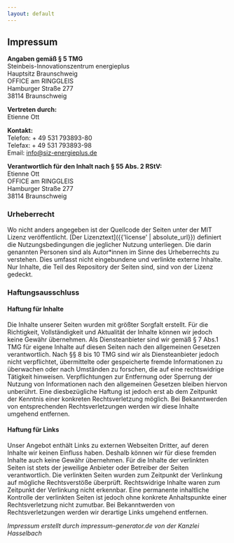 ```yaml
---
layout: default
---
```

## Impressum

**Angaben gemäß § 5 TMG**  
Steinbeis-Innovationszentrum energieplus  
Hauptsitz Braunschweig  
OFFICE am RINGGLEIS  
Hamburger Straße 277  
38114 Braunschweig  

**Vertreten durch:**  
Etienne Ott  

**Kontakt:**  
Telefon: + 49 531 793893-80  
Telefax: + 49 531 793893-98  
Email: info@siz-energieplus.de  

**Verantwortlich für den Inhalt nach § 55 Abs. 2 RStV:**  
Etienne Ott  
OFFICE am RINGGLEIS  
Hamburger Straße 277  
38114 Braunschweig  

### Urheberrecht
Wo nicht anders angegeben ist der Quellcode der Seiten unter der MIT Lizenz veröffentlicht.
[Der Lizenztext]({{'license' | absolute_url}}) definiert die Nutzungsbedingungen die jeglicher Nutzung unterliegen.
Die darin genannten Personen sind als Autor*innen im Sinne des Urheberrechts zu verstehen.
Dies umfasst nicht eingebundene und verlinkte externe Inhalte. Nur Inhalte, die Teil des Repository
der Seiten sind, sind von der Lizenz gedeckt.

### Haftungsausschluss

#### Haftung für Inhalte

Die Inhalte unserer Seiten wurden mit größter Sorgfalt erstellt. Für die Richtigkeit, Vollständigkeit und Aktualität der Inhalte können wir jedoch keine Gewähr übernehmen. Als Diensteanbieter sind wir gemäß § 7 Abs.1 TMG für eigene Inhalte auf diesen Seiten nach den allgemeinen Gesetzen verantwortlich. Nach §§ 8 bis 10 TMG sind wir als Diensteanbieter jedoch nicht verpflichtet, übermittelte oder gespeicherte fremde Informationen zu überwachen oder nach Umständen zu forschen, die auf eine rechtswidrige Tätigkeit hinweisen. Verpflichtungen zur Entfernung oder Sperrung der Nutzung von Informationen nach den allgemeinen Gesetzen bleiben hiervon unberührt. Eine diesbezügliche Haftung ist jedoch erst ab dem Zeitpunkt der Kenntnis einer konkreten Rechtsverletzung möglich. Bei Bekanntwerden von entsprechenden Rechtsverletzungen werden wir diese Inhalte umgehend entfernen.

#### Haftung für Links

Unser Angebot enthält Links zu externen Webseiten Dritter, auf deren Inhalte wir keinen Einfluss haben. Deshalb können wir für diese fremden Inhalte auch keine Gewähr übernehmen. Für die Inhalte der verlinkten Seiten ist stets der jeweilige Anbieter oder Betreiber der Seiten verantwortlich. Die verlinkten Seiten wurden zum Zeitpunkt der Verlinkung auf mögliche Rechtsverstöße überprüft. Rechtswidrige Inhalte waren zum Zeitpunkt der Verlinkung nicht erkennbar. Eine permanente inhaltliche Kontrolle der verlinkten Seiten ist jedoch ohne konkrete Anhaltspunkte einer Rechtsverletzung nicht zumutbar. Bei Bekanntwerden von Rechtsverletzungen werden wir derartige Links umgehend entfernen.


*Impressum erstellt durch impressum-generator.de von der Kanzlei Hasselbach*
